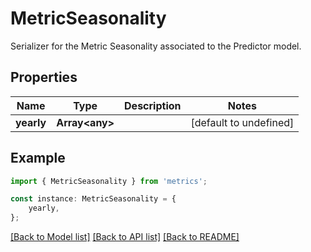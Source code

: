 # MetricSeasonality

Serializer for the Metric Seasonality associated to the Predictor model.

## Properties

Name | Type | Description | Notes
------------ | ------------- | ------------- | -------------
**yearly** | **Array&lt;any&gt;** |  | [default to undefined]

## Example

```typescript
import { MetricSeasonality } from 'metrics';

const instance: MetricSeasonality = {
    yearly,
};
```

[[Back to Model list]](../README.md#documentation-for-models) [[Back to API list]](../README.md#documentation-for-api-endpoints) [[Back to README]](../README.md)
